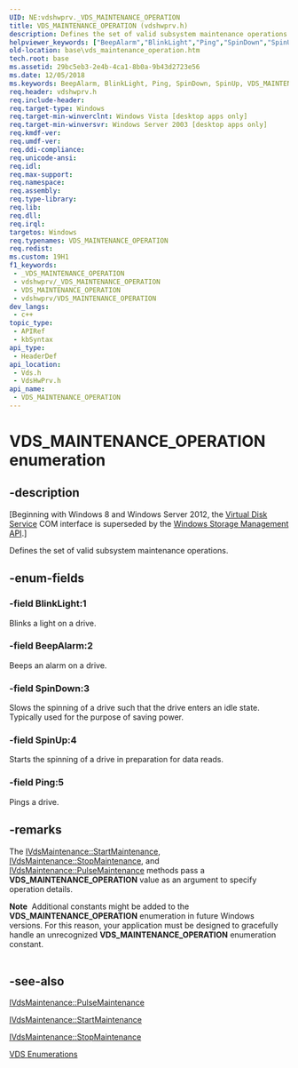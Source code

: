 ```yaml
---
UID: NE:vdshwprv._VDS_MAINTENANCE_OPERATION
title: VDS_MAINTENANCE_OPERATION (vdshwprv.h)
description: Defines the set of valid subsystem maintenance operations.
helpviewer_keywords: ["BeepAlarm","BlinkLight","Ping","SpinDown","SpinUp","VDS_MAINTENANCE_OPERATION","VDS_MAINTENANCE_OPERATION enumeration [VDS]","base.vds_maintenance_operation","vds/BeepAlarm","vds/BlinkLight","vds/Ping","vds/SpinDown","vds/SpinUp","vds/VDS_MAINTENANCE_OPERATION","vdshwprv/BeepAlarm","vdshwprv/BlinkLight","vdshwprv/Ping","vdshwprv/SpinDown","vdshwprv/SpinUp","vdshwprv/VDS_MAINTENANCE_OPERATION"]
old-location: base\vds_maintenance_operation.htm
tech.root: base
ms.assetid: 29bc5eb3-2e4b-4ca1-8b0a-9b43d2723e56
ms.date: 12/05/2018
ms.keywords: BeepAlarm, BlinkLight, Ping, SpinDown, SpinUp, VDS_MAINTENANCE_OPERATION, VDS_MAINTENANCE_OPERATION enumeration [VDS], base.vds_maintenance_operation, vds/BeepAlarm, vds/BlinkLight, vds/Ping, vds/SpinDown, vds/SpinUp, vds/VDS_MAINTENANCE_OPERATION, vdshwprv/BeepAlarm, vdshwprv/BlinkLight, vdshwprv/Ping, vdshwprv/SpinDown, vdshwprv/SpinUp, vdshwprv/VDS_MAINTENANCE_OPERATION
req.header: vdshwprv.h
req.include-header: 
req.target-type: Windows
req.target-min-winverclnt: Windows Vista [desktop apps only]
req.target-min-winversvr: Windows Server 2003 [desktop apps only]
req.kmdf-ver: 
req.umdf-ver: 
req.ddi-compliance: 
req.unicode-ansi: 
req.idl: 
req.max-support: 
req.namespace: 
req.assembly: 
req.type-library: 
req.lib: 
req.dll: 
req.irql: 
targetos: Windows
req.typenames: VDS_MAINTENANCE_OPERATION
req.redist: 
ms.custom: 19H1
f1_keywords:
 - _VDS_MAINTENANCE_OPERATION
 - vdshwprv/_VDS_MAINTENANCE_OPERATION
 - VDS_MAINTENANCE_OPERATION
 - vdshwprv/VDS_MAINTENANCE_OPERATION
dev_langs:
 - c++
topic_type:
 - APIRef
 - kbSyntax
api_type:
 - HeaderDef
api_location:
 - Vds.h
 - VdsHwPrv.h
api_name:
 - VDS_MAINTENANCE_OPERATION
---
```


# VDS_MAINTENANCE_OPERATION enumeration


## -description

<p class="CCE_Message">[Beginning with Windows 8 and Windows Server 2012, the <a href="/windows/desktop/VDS/virtual-disk-service-portal">Virtual Disk Service</a> COM interface is superseded by the <a href="/previous-versions/windows/desktop/stormgmt/windows-storage-management-api-portal">Windows Storage Management API</a>.]

Defines the set of valid subsystem maintenance operations.

## -enum-fields

### -field BlinkLight:1

Blinks a light on a drive.

### -field BeepAlarm:2

Beeps an alarm on a drive.

### -field SpinDown:3

Slows the spinning of a drive such that the drive enters an idle state. Typically used for the purpose of saving power.

### -field SpinUp:4

Starts the spinning of a drive in preparation for data reads.

### -field Ping:5

Pings a drive.

## -remarks

The  <a href="/windows/desktop/api/vdshwprv/nf-vdshwprv-ivdsmaintenance-startmaintenance">IVdsMaintenance::StartMaintenance</a>, <a href="/windows/desktop/api/vdshwprv/nf-vdshwprv-ivdsmaintenance-stopmaintenance">IVdsMaintenance::StopMaintenance</a>, and <a href="/windows/desktop/api/vdshwprv/nf-vdshwprv-ivdsmaintenance-pulsemaintenance">IVdsMaintenance::PulseMaintenance</a> methods pass a <b>VDS_MAINTENANCE_OPERATION</b> value as an argument to specify operation details.

<div class="alert"><b>Note</b>  Additional constants might be added to the <b>VDS_MAINTENANCE_OPERATION</b> enumeration in future Windows versions. For this reason, your application must be designed to gracefully handle an unrecognized <b>VDS_MAINTENANCE_OPERATION</b> enumeration constant.</div>
<div> </div>

## -see-also

<a href="/windows/desktop/api/vdshwprv/nf-vdshwprv-ivdsmaintenance-pulsemaintenance">IVdsMaintenance::PulseMaintenance</a>



<a href="/windows/desktop/api/vdshwprv/nf-vdshwprv-ivdsmaintenance-startmaintenance">IVdsMaintenance::StartMaintenance</a>



<a href="/windows/desktop/api/vdshwprv/nf-vdshwprv-ivdsmaintenance-stopmaintenance">IVdsMaintenance::StopMaintenance</a>



<a href="/windows/desktop/VDS/vds-enumerations">VDS Enumerations</a>
